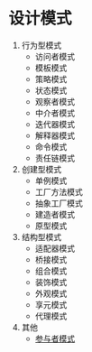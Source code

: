 # 设计模式
1. 行为型模式
   + 访问者模式
   + 模板模式
   + 策略模式
   + 状态模式
   + 观察者模式
   + 中介者模式
   + 迭代器模式
   + 解释器模式
   + 命令模式
   + 责任链模式
2. 创建型模式
   + 单例模式
   + 工厂方法模式
   + 抽象工厂模式
   + 建造者模式
   + 原型模式
3. 结构型模式
   + 适配器模式
   + 桥接模式
   + 组合模式
   + 装饰模式
   + 外观模式
   + 享元模式
   + 代理模式
4. 其他
   + [参与者模式](./actor-model.md)

